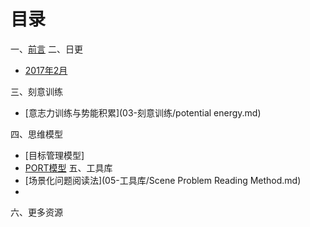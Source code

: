 # 目录

一、[前言](01.md)
二、日更
   - [2017年2月](02-日签/2017-02.md)

三、刻意训练
   - [意志力训练与势能积累](03-刻意训练/potential energy.md)

四、思维模型
- [目标管理模型]
 - [PORT模型](04-思维模型/PORT.)
五、工具库
- [场景化问题阅读法](05-工具库/Scene Problem Reading Method.md)
- 
六、更多资源